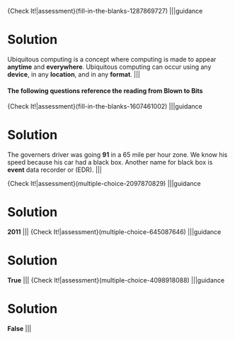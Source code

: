 
{Check It!|assessment}(fill-in-the-blanks-1287869727)
|||guidance
# Solution
Ubiquitous computing is a concept where computing is made to appear **anytime** and **everywhere**.
Ubiquitous computing can occur using any **device**, in any **location**, and in any **format**.
|||

#### The following questions reference the reading from Blown to Bits

{Check It!|assessment}(fill-in-the-blanks-1607461002)
|||guidance
# Solution
The governers driver was going **91** in a 65 mile per hour zone.
We know his speed because his car had a black box. Another name for black box is **event** data recorder or (EDR).
|||

{Check It!|assessment}(multiple-choice-2097870829)
|||guidance
# Solution
**2011**
|||
{Check It!|assessment}(multiple-choice-645087646)
|||guidance
# Solution
**True**
|||
{Check It!|assessment}(multiple-choice-4098918088)
|||guidance
# Solution
**False**
|||